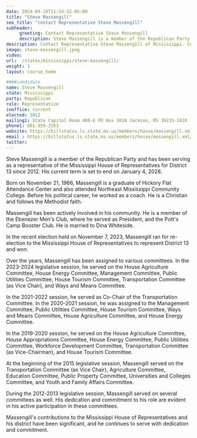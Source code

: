 ```yaml
---
date: 2024-04-16T11:54:12-05:00
title: "Steve Massengill"
seo_title: "contact Representative Steve Massengill"
subheader:
     greeting: Contact Representative Steve Massengill
     description: Steve Massengill is a member of the Republican Party and has been serving as a representative of the Mississippi House of Representatives for District 13 since 2012. His current term is set to end on January 4, 2028.
description: Contact Representative Steve Massengill of Mississippi. Contact information for Steve Massengill includes email address, phone number, and mailing address.
image: steve-massengill.jpeg
video:
url:  /states/mississippi/steve-massengill/
weight: 1
layout: course_home

####candidate
name: Steve Massengill
state: Mississippi
party: Republican
role: Representative
inoffice: current
elected: 2012
mailing1: State Capitol Room 400-E PO Box 1018 Jackson, MS 39215-1018
phone1: 601-359-3353
website: https://billstatus.ls.state.ms.us/members/house/massengill.xml/
email : https://billstatus.ls.state.ms.us/members/house/massengill.xml/
twitter:
---
```


Steve Massengill is a member of the Republican Party and has been serving as a representative of the Mississippi House of Representatives for District 13 since 2012. His current term is set to end on January 4, 2028.

Born on November 21, 1966, Massengill is a graduate of Hickory Flat Attendance Center and also attended Northeast Mississippi Community College. Before his political career, he worked as a coach. He is a Christian and follows the Methodist faith.

Massengill has been actively involved in his community. He is a member of the Ebenezer Men's Club, where he served as President, and the Pott's Camp Booster Club. He is married to Dina Whiteside.

In the recent election held on November 7, 2023, Massengill ran for re-election to the Mississippi House of Representatives to represent District 13 and won.

Over the years, Massengill has been assigned to various committees. In the 2023-2024 legislative session, he served on the House Agriculture Committee, House Energy Committee, Management Committee, Public Utilities Committee, House Tourism Committee, Transportation Committee (as Vice Chair), and Ways and Means Committee.

In the 2021-2022 session, he served as Co-Chair of the Transportation Committee. In the 2020-2021 session, he was assigned to the Management Committee, Public Utilities Committee, House Tourism Committee, Ways and Means Committee, House Agriculture Committee, and House Energy Committee.

In the 2019-2020 session, he served on the House Agriculture Committee, House Appropriations Committee, House Energy Committee, Public Utilities Committee, Workforce Development Committee, Transportation Committee (as Vice-Chairman), and House Tourism Committee.

At the beginning of the 2015 legislative session, Massengill served on the Transportation Committee (as Vice Chair), Agriculture Committee, Education Committee, Public Property Committee, Universities and Colleges Committee, and Youth and Family Affairs Committee.

During the 2012-2013 legislative session, Massengill served on several committees as well. His dedication and commitment to his role are evident in his active participation in these committees.

Massengill's contributions to the Mississippi House of Representatives and his district have been significant, and he continues to serve with dedication and commitment.

